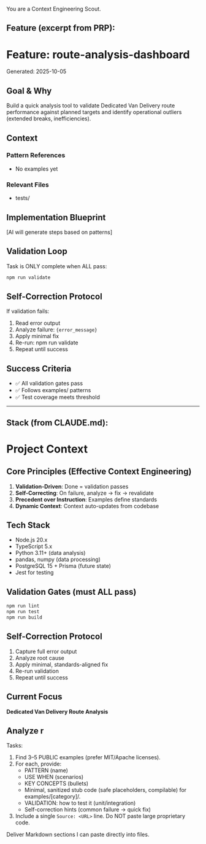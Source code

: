 You are a Context Engineering Scout.

Feature (excerpt from PRP):
---
# Feature: route-analysis-dashboard
Generated: 2025-10-05

## Goal & Why
Build a quick analysis tool to validate Dedicated Van Delivery route performance against planned targets and identify operational outliers (extended breaks, inefficiencies).

## Context
### Pattern References
- No examples yet

### Relevant Files
- tests/

## Implementation Blueprint
[AI will generate steps based on patterns]

## Validation Loop
Task is ONLY complete when ALL pass:
```bash
npm run validate
```

## Self-Correction Protocol
If validation fails:
1) Read error output
2) Analyze failure: `{error_message}`
3) Apply minimal fix
4) Re-run: npm run validate
5) Repeat until success

## Success Criteria
- ✅ All validation gates pass
- ✅ Follows examples/ patterns
- ✅ Test coverage meets threshold

---

Stack (from CLAUDE.md):
---
# Project Context

## Core Principles (Effective Context Engineering)
1. **Validation-Driven**: Done = validation passes
2. **Self-Correcting**: On failure, analyze → fix → revalidate
3. **Precedent over Instruction**: Examples define standards
4. **Dynamic Context**: Context auto-updates from codebase

## Tech Stack
- Node.js 20.x
- TypeScript 5.x
- Python 3.11+ (data analysis)
- pandas, numpy (data processing)
- PostgreSQL 15 + Prisma (future state)
- Jest for testing

## Validation Gates (must ALL pass)
```bash
npm run lint
npm run test
npm run build
```

## Self-Correction Protocol
1. Capture full error output
2. Analyze root cause
3. Apply minimal, standards-aligned fix
4. Re-run validation
5. Repeat until success

## Current Focus

**Dedicated Van Delivery Route Analysis**

Analyze r
---

Tasks:
1) Find 3–5 PUBLIC examples (prefer MIT/Apache licenses).
2) For each, provide:
   - PATTERN (name)
   - USE WHEN (scenarios)
   - KEY CONCEPTS (bullets)
   - Minimal, sanitized stub code (safe placeholders, compilable) for examples/[category]/.
   - VALIDATION: how to test it (unit/integration)
   - Self-correction hints (common failure → quick fix)
3) Include a single `Source: <URL>` line. Do NOT paste large proprietary code.

Deliver Markdown sections I can paste directly into files.
